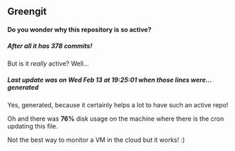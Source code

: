 ## Greengit

#### Do you wonder why this repository is so active?

##### After all it has 378 commits!

But is it *really* active? Well...

##### Last update was on Wed Feb 13 at 19:25:01 when those lines were... generated

Yes, generated, because it certainly helps a lot to have such an active repo!

Oh and there was **76%** disk usage on the machine
where there is the cron updating this file.

Not the best way to monitor a VM in the cloud but it works! :)
